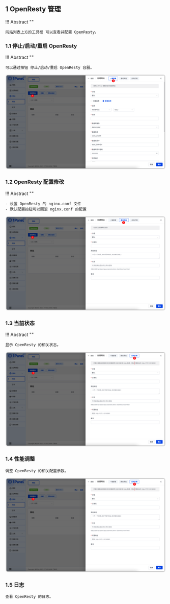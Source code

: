 ## 1 OpenResty 管理
!!! Abstract ""

    网站列表上方的工具栏 可以查看并配置 OpenResty。

### 1.1 停止/启动/重启 OpenResty

!!! Abstract ""

    可以通过按钮 停止/启动/重启 OpenResty 容器。

![img.png](../../img/websites/auto_create.png)

### 1.2 OpenResty 配置修改

!!! Abstract ""

    - 设置 OpenResty 的 nginx.conf 文件
    - 默认配置按钮可以回滚 nginx.conf 的配置

![img.png](../../img/websites/static_create.png)

### 1.3 当前状态

!!! Abstract ""

    显示 OpenResty 的相关状态。

![img.png](../../img/websites/proxy_create.png)

### 1.4 性能调整

    调整 OpenResty 的相关配置参数。

![img.png](../../img/websites/proxy_create.png)

### 1.5 日志

    查看 OpenResty 的日志。